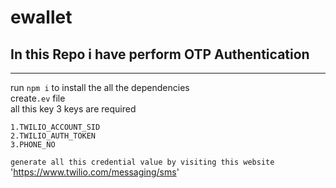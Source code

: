 # ewallet
## In this Repo i have perform OTP Authentication<br>
***
run `npm i` to install the all the dependencies<br>
create`.ev` file <br>
all this key 3 keys are required<br>
```
1.TWILIO_ACCOUNT_SID
2.TWILIO_AUTH_TOKEN 
3.PHONE_NO
```
`generate all this credential value by visiting this website` 'https://www.twilio.com/messaging/sms'
